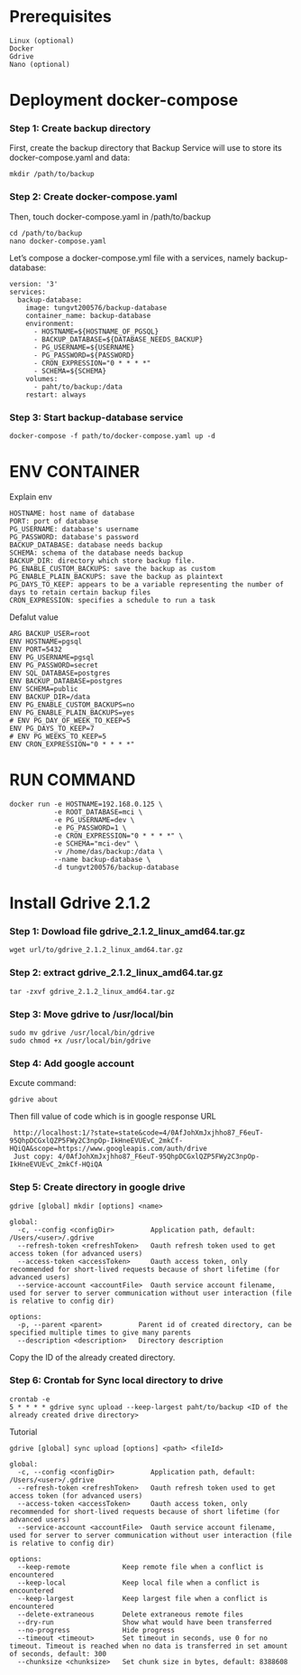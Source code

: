 # Prerequisites
```
Linux (optional)
Docker
Gdrive
Nano (optional)
```
# Deployment docker-compose
### Step 1: Create backup directory
 First, create the backup directory that Backup Service will use to store its docker-compose.yaml and data:
 ```
 mkdir /path/to/backup
 ```
### Step 2: Create docker-compose.yaml
Then, touch docker-compose.yaml in /path/to/backup
 ```
 cd /path/to/backup
 nano docker-compose.yaml
 ```
Let’s compose a docker-compose.yml file with a services, namely backup-database:
```
version: '3'
services:
  backup-database:
    image: tungvt200576/backup-database
    container_name: backup-database
    environment:
      - HOSTNAME=${HOSTNAME_OF_PGSQL}
      - BACKUP_DATABASE=${DATABASE_NEEDS_BACKUP}
      - PG_USERNAME=${USERNAME}
      - PG_PASSWORD=${PASSWORD}
      - CRON_EXPRESSION="0 * * * *"
      - SCHEMA=${SCHEMA}
    volumes:
      - paht/to/backup:/data
    restart: always

```
### Step 3: Start backup-database service
```
docker-compose -f path/to/docker-compose.yaml up -d

```
# ENV CONTAINER
Explain env
```
HOSTNAME: host name of database
PORT: port of database
PG_USERNAME: database's username 
PG_PASSWORD: database's password 
BACKUP_DATABASE: database needs backup
SCHEMA: schema of the database needs backup
BACKUP_DIR: directory which store backup file.
PG_ENABLE_CUSTOM_BACKUPS: save the backup as custom
PG_ENABLE_PLAIN_BACKUPS: save the backup as plaintext
PG_DAYS_TO_KEEP: appears to be a variable representing the number of days to retain certain backup files
CRON_EXPRESSION: specifies a schedule to run a task 
```
Defalut value
```
ARG BACKUP_USER=root
ENV HOSTNAME=pgsql
ENV PORT=5432
ENV PG_USERNAME=pgsql
ENV PG_PASSWORD=secret
ENV SQL_DATABASE=postgres
ENV BACKUP_DATABASE=postgres
ENV SCHEMA=public
ENV BACKUP_DIR=/data
ENV PG_ENABLE_CUSTOM_BACKUPS=no
ENV PG_ENABLE_PLAIN_BACKUPS=yes
# ENV PG_DAY_OF_WEEK_TO_KEEP=5
ENV PG_DAYS_TO_KEEP=7
# ENV PG_WEEKS_TO_KEEP=5
ENV CRON_EXPRESSION="0 * * * *"
```
# RUN COMMAND
```
docker run -e HOSTNAME=192.168.0.125 \
           -e ROOT_DATABASE=mci \
           -e PG_USERNAME=dev \
           -e PG_PASSWORD=1 \
           -e CRON_EXPRESSION="0 * * * *" \
           -e SCHEMA="mci-dev" \
           -v /home/das/backup:/data \
           --name backup-database \
           -d tungvt200576/backup-database
```
# Install Gdrive 2.1.2

### Step 1: Dowload file gdrive_2.1.2_linux_amd64.tar.gz
```
wget url/to/gdrive_2.1.2_linux_amd64.tar.gz
```
### Step 2: extract gdrive_2.1.2_linux_amd64.tar.gz
```
tar -zxvf gdrive_2.1.2_linux_amd64.tar.gz
```
### Step 3: Move gdrive to /usr/local/bin
```
sudo mv gdrive /usr/local/bin/gdrive
sudo chmod +x /usr/local/bin/gdrive
```
### Step 4: Add google account
Excute command:
```
gdrive about
```
Then fill value of code which is in google response URL
```
 http://localhost:1/?state=state&code=4/0AfJohXmJxjhho87_F6euT-95QhpDCGxlQZP5FWy2C3npOp-IkHneEVUEvC_2mkCf-HQiQA&scope=https://www.googleapis.com/auth/drive
 Just copy: 4/0AfJohXmJxjhho87_F6euT-95QhpDCGxlQZP5FWy2C3npOp-IkHneEVUEvC_2mkCf-HQiQA
```
### Step 5: Create directory in google drive
```
gdrive [global] mkdir [options] <name>

global:
  -c, --config <configDir>         Application path, default: /Users/<user>/.gdrive
  --refresh-token <refreshToken>   Oauth refresh token used to get access token (for advanced users)
  --access-token <accessToken>     Oauth access token, only recommended for short-lived requests because of short lifetime (for advanced users)
  --service-account <accountFile>  Oauth service account filename, used for server to server communication without user interaction (file is relative to config dir)
  
options:
  -p, --parent <parent>         Parent id of created directory, can be specified multiple times to give many parents
  --description <description>   Directory description

```
Copy the ID of the already created directory.
### Step 6: Crontab for Sync local directory to drive
```
crontab -e
5 * * * * gdrive sync upload --keep-largest paht/to/backup <ID of the already created drive directory>
```
Tutorial 
```
gdrive [global] sync upload [options] <path> <fileId>

global:
  -c, --config <configDir>         Application path, default: /Users/<user>/.gdrive
  --refresh-token <refreshToken>   Oauth refresh token used to get access token (for advanced users)
  --access-token <accessToken>     Oauth access token, only recommended for short-lived requests because of short lifetime (for advanced users)
  --service-account <accountFile>  Oauth service account filename, used for server to server communication without user interaction (file is relative to config dir)
  
options:
  --keep-remote             Keep remote file when a conflict is encountered
  --keep-local              Keep local file when a conflict is encountered
  --keep-largest            Keep largest file when a conflict is encountered
  --delete-extraneous       Delete extraneous remote files
  --dry-run                 Show what would have been transferred
  --no-progress             Hide progress
  --timeout <timeout>       Set timeout in seconds, use 0 for no timeout. Timeout is reached when no data is transferred in set amount of seconds, default: 300
  --chunksize <chunksize>   Set chunk size in bytes, default: 8388608
```
